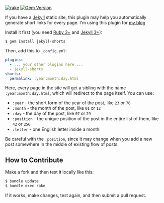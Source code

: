 [![rake](https://github.com/yegor256/jekyll-shorts/actions/workflows/rake.yml/badge.svg)](https://github.com/yegor256/jekyll-shorts/actions/workflows/rake.yml)
[![Gem Version](https://badge.fury.io/rb/jekyll-shorts.svg)](http://badge.fury.io/rb/jekyll-shorts)

If you have a [Jekyll](https://jekyllrb.com/) static site, this plugin may help you automatically
generate short links for every page. I'm using this plugin for 
[my blog](https://github.com/yegor256/blog).

Install it first (you need [Ruby 3+](https://www.ruby-lang.org/en/news/2020/12/25/ruby-3-0-0-released/) 
and [Jekyll 3+](https://jekyllrb.com/)):

```
$ gem install jekyll-shorts
```

Then, add this to `_config.yml`:

```yaml
plugins:
  - ... your other plugins here ...
  - jekyll-shorts
shorts:
  permalink: :year:month:day.html
```

Here, every page in the site will get a sibling with the name 
`:year:month:day.html`, which will redirect to the page itself. You can use:

  * `:year` - the short form of the year of the post, like `23` or `76`
  * `:month` - the month of the post, like `01` or `12`
  * `:day` - the day of the post, like `07` or `29`
  * `:position` - the unique position of the post in the entire list of them, like `42` or `256`
  * `:letter` - one English letter inside a month

Be careful with the `:position`, since it may change when you add a new post
somewhere in the middle of existing flow of posts.

## How to Contribute

Make a fork and then test it locally like this:

```bash
$ bundle update
$ bundle exec rake
```

If it works, make changes, test again, and then submit a pull request.
